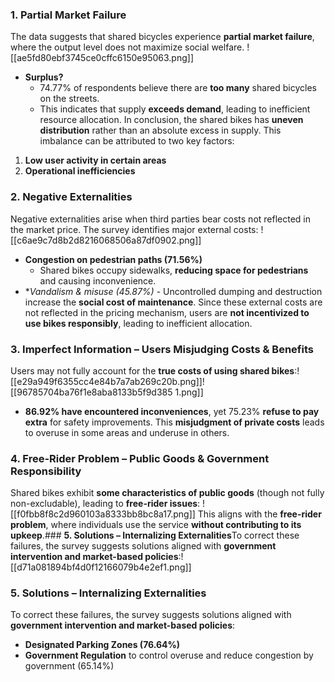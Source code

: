 ### **1. Partial Market Failure**
The data suggests that shared bicycles experience **partial market failure**, where the output level does not maximize social welfare. ![[ae5fd80ebf3745ce0cffc6150e95063.png]]
- **Surplus?**
    - 74.77% of respondents believe there are **too many** shared bicycles on the streets.
    - This indicates that supply **exceeds demand**, leading to inefficient resource allocation.
In conclusion, the shared bikes has **uneven distribution** rather than an absolute excess in supply. This imbalance can be attributed to two key factors:
1. **Low user activity in certain areas**
2. **Operational inefficiencies**
### **2. Negative Externalities**
Negative externalities arise when third parties bear costs not reflected in the market price. The survey identifies major external costs:
![[c6ae9c7d8b2d8216068506a87df0902.png]]
- **Congestion on pedestrian paths (71.56%)**
    - Shared bikes occupy sidewalks, **reducing space for pedestrians** and causing inconvenience.
- **Vandalism & misuse (45.87%)*    - Uncontrolled dumping and destruction increase the **social cost of maintenance**.
Since these external costs are not reflected in the pricing mechanism, users are **not incentivized to use bikes responsibly**, leading to inefficient allocation.
### **3. Imperfect Information – Users Misjudging Costs & Benefits**
Users may not fully account for the **true costs of using shared bikes**:![[e29a949f6355cc4e84b7a7ab269c20b.png]]![[96785704ba76f1e8aba8133b5f9d385 1.png]]
- **86.92% have encountered inconveniences**, yet 75.23% **refuse to pay extra** for safety improvements. This **misjudgment of private costs** leads to overuse in some areas and underuse in others.
### **4. Free-Rider Problem – Public Goods & Government Responsibility**
Shared bikes exhibit **some characteristics of public goods** (though not fully non-excludable), leading to **free-rider issues**:
![[f0fbb8f8c2d960103a8333bb8bc8a17.png]]
This aligns with the **free-rider problem**, where individuals use the service **without contributing to its upkeep**.### **5. Solutions – Internalizing Externalities**To correct these failures, the survey suggests solutions aligned with **government intervention and market-based policies**:![[d71a081894bf4d0f12166079b4e2ef1.png]]
### **5. Solutions – Internalizing Externalities**
To correct these failures, the survey suggests solutions aligned with **government intervention and market-based policies**:
- **Designated Parking Zones (76.64%)**
- **Government Regulation** to control overuse and reduce congestion by government (65.14%)

